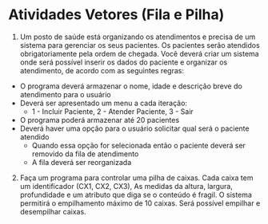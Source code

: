 # Atividades Vetores (Fila e Pilha)
1) Um posto de saúde está organizando os atendimentos e precisa de um sistema para gerenciar os seus
pacientes. Os pacientes serão atendidos obrigatoriamente pela ordem de chegada. Você deverá criar um
sistema onde será possível inserir os dados do paciente e organizar os atendimento, de acordo com as
seguintes regras:
* O programa deverá armazenar o nome, idade e descrição breve do atendimento para o usuário
* Deverá ser apresentado um menu a cada iteração:
  * 1 - Incluir Paciente, 2 - Atender Paciente, 3 - Sair
* O programa poderá armazenar até 20 pacientes
* Deverá haver uma opção para o usuário solicitar qual será o paciente atendido
  * Quando essa opção for selecionada então o paciente deverá ser removido da fila de atendimento
  * A fila deverá ser reorganizada

2) Faça um programa para controlar uma pilha de caixas. Cada caixa tem um identificador (CX1, CX2, CX3), As
medidas da altura, largura, profundidade e um atributo que diga se o conteúdo é fragil. O sistema permitirá o
empilhamento máximo de 10 caixas. Será possível empilhar e desempilhar caixas.
